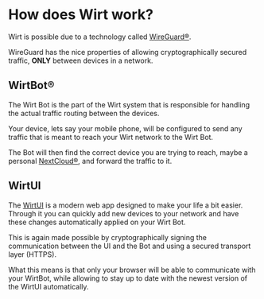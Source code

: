 # How does Wirt work?

Wirt is possible due to a technology called [WireGuard®](https://wireguard.com).

WireGuard has the nice properties of allowing cryptographically secured traffic, **ONLY** between devices in a network.

## WirtBot®

The Wirt Bot is the part of the Wirt system that is responsible for handling the actual traffic routing between the devices.

Your device, lets say your mobile phone, will be configured to send any traffic that is meant to reach your Wirt network to the Wirt Bot.

The Bot will then find the correct device you are trying to reach, maybe a personal [NextCloud®](https://nextcloud.com), and forward the traffic to it.

## WirtUI

The [WirtUI](https://wirt.network) is a modern web app designed to make your life a bit easier.
Through it you can quickly add new devices to your network and have these changes automatically applied on your Wirt Bot.

This is again made possible by cryptographically signing the communication between the UI and the Bot and using a secured transport layer (HTTPS).

What this means is that only your browser will be able to communicate with your WirtBot, while allowing to stay up to date with the newest version of the WirtUI automatically.
